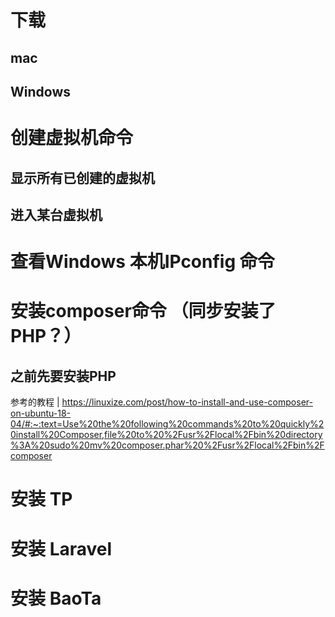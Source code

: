 # 下载

## mac

## Windows



# 创建虚拟机命令

## 显示所有已创建的虚拟机
## 进入某台虚拟机



# 查看Windows 本机IPconfig 命令

# 安装composer命令 （同步安装了PHP？）

## 之前先要安装PHP
参考的教程 | https://linuxize.com/post/how-to-install-and-use-composer-on-ubuntu-18-04/#:~:text=Use%20the%20following%20commands%20to%20quickly%20install%20Composer,file%20to%20%2Fusr%2Flocal%2Fbin%20directory%3A%20sudo%20mv%20composer.phar%20%2Fusr%2Flocal%2Fbin%2Fcomposer

# 安装 TP

# 安装 Laravel

# 安装 BaoTa


